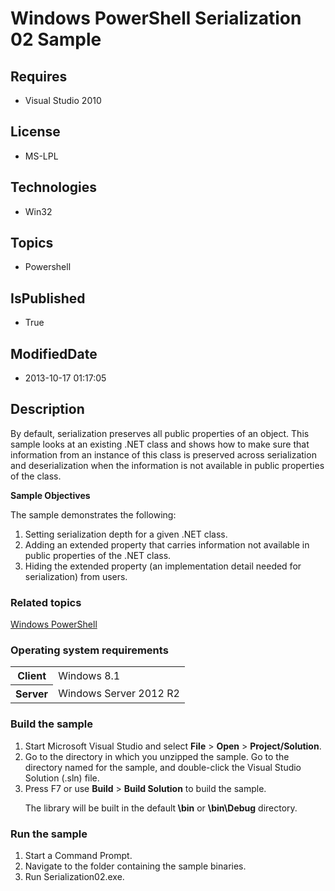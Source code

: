 # Windows PowerShell Serialization 02 Sample
## Requires
* Visual Studio 2010
## License
* MS-LPL
## Technologies
* Win32
## Topics
* Powershell
## IsPublished
* True
## ModifiedDate
* 2013-10-17 01:17:05
## Description

<div id="mainSection">
<p>By default, serialization preserves all public properties of an object. This sample looks at an existing .NET class and shows how to make sure that information from an instance of this class is preserved across serialization and deserialization when the
 information is not available in public properties of the class. </p>
<p><b>Sample Objectives</b></p>
<p>The sample demonstrates the following:</p>
<ol>
<li>Setting serialization depth for a given .NET class. </li><li>Adding an extended property that carries information not available in public properties of the .NET class.
</li><li>Hiding the extended property (an implementation detail needed for serialization) from users.
</li></ol>
<p></p>
<h3><a id="related_topics"></a>Related topics</h3>
<dl><dt><a href="http://go.microsoft.com/fwlink/?LinkID=178145">Windows PowerShell</a>
</dt></dl>
<h3>Operating system requirements</h3>
<table>
<tbody>
<tr>
<th>Client</th>
<td><dt>Windows&nbsp;8.1 </dt></td>
</tr>
<tr>
<th>Server</th>
<td><dt>Windows Server&nbsp;2012&nbsp;R2 </dt></td>
</tr>
</tbody>
</table>
<h3>Build the sample</h3>
<p></p>
<ol>
<li>Start Microsoft Visual Studio and select <b>File</b> &gt; <b>Open</b> &gt; <b>
Project/Solution</b>. </li><li>Go to the directory in which you unzipped the sample. Go to the directory named for the sample, and double-click the Visual Studio Solution (.sln) file.
</li><li>Press F7 or use <b>Build</b> &gt; <b>Build Solution</b> to build the sample.
<p>The library will be built in the default<b> \bin</b> or <b>\bin\Debug</b> directory.</p>
</li></ol>
<p></p>
<h3>Run the sample</h3>
<p></p>
<ol>
<li>Start a Command Prompt. </li><li>Navigate to the folder containing the sample binaries. </li><li>Run Serialization02.exe. </li></ol>
<p></p>
</div>
